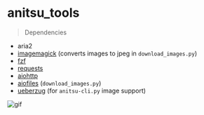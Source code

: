 # anitsu_tools

> Dependencies
- aria2
- [imagemagick](https://github.com/ImageMagick/ImageMagick) (converts images to jpeg in `download_images.py`)
- [fzf](https://github.com/junegunn/fzf)
- [requests](https://requests.readthedocs.io/en/latest/)
- [aiohttp](https://github.com/aio-libs/aiohttp)
- [aiofiles](https://github.com/Tinche/aiofiles) (`download_images.py`)
- [ueberzug](https://github.com/b1337xyz/ueberzug) (for `anitsu-cli.py` image support)

![gif](anitsu-cli.demo.gif)
